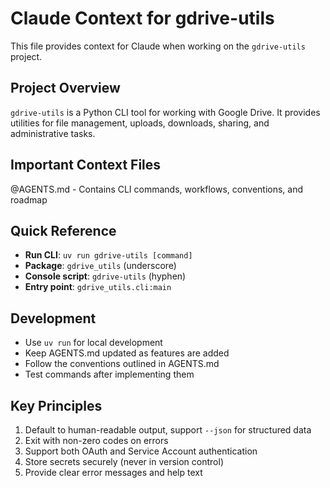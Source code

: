 # Claude Context for gdrive-utils

This file provides context for Claude when working on the `gdrive-utils` project.

## Project Overview

`gdrive-utils` is a Python CLI tool for working with Google Drive. It provides utilities for file management, uploads, downloads, sharing, and administrative tasks.

## Important Context Files

@AGENTS.md - Contains CLI commands, workflows, conventions, and roadmap

## Quick Reference

- **Run CLI**: `uv run gdrive-utils [command]`
- **Package**: `gdrive_utils` (underscore)
- **Console script**: `gdrive-utils` (hyphen)
- **Entry point**: `gdrive_utils.cli:main`

## Development

- Use `uv run` for local development
- Keep AGENTS.md updated as features are added
- Follow the conventions outlined in AGENTS.md
- Test commands after implementing them

## Key Principles

1. Default to human-readable output, support `--json` for structured data
2. Exit with non-zero codes on errors
3. Support both OAuth and Service Account authentication
4. Store secrets securely (never in version control)
5. Provide clear error messages and help text

